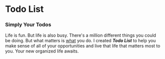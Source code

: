 # Todo List

### Simply Your Todos
<p>Life is fun. But life is also busy. There's a million different things you could be doing. But what matters is <u>what</u> you do. I created <b><i>Todo List</i></b> to help you make sense of all of your opportunities and live that life that matters most to you. Your new organized life awaits.</p>

